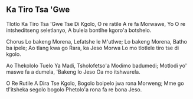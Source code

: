 ## Ka Tiro Tsa 'Gwe

Tlotlo Ka Tiro Tsa 'Gwe Tse Di Kgolo,
O re ratile A re fa Morwawe,
Yo O re intsheditseng seletlanyo,
A bulela bontlhe kgoro'a botshelo.

Chorus
Lo bakeng Morena, Lefatshe le M'utlwe;
Lo bakeng Morena, Batho ba ipele;
Ao tlang kwa go Rara, ka Jeso Morwa
Lo mo tlotlele tiro tse di kgolo.

Ao Thekololo Tuelo Ya Madi,
Tsholofetso'a Modimo badumedi;
Motlodi yo' maswe fa a dumela,
'Bakeng lo Jeso Oa mo itshwarela.

O Re Rutile A Dira Tse Kgolo,
Bogolo boipelo jwa rona Morweng;
Mme go tl'itsheka segolo bogolo
Phetolo'a rona fa re bona Jeso.

